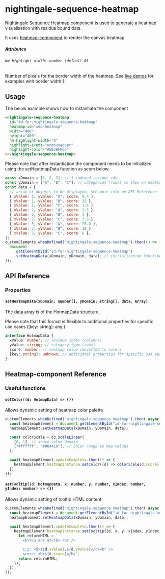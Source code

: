 # nightingale-sequence-heatmap

Nightingale Sequence Heatmap component is used to generate a heatmap visualisation with residue bound data.

It uses [heatmap-component](https://www.npmjs.com/package/heatmap-component) to render the canvas heatmap.

##### Attributes

###### `hm-highlight-width: number (default 0)`

Number of pixels for the border width of the heatmap. See [live demos](https://github.com/PDBeurope/heatmap-component/#live-demos)
for examples with border width 1.

## Usage

The below example shows how to instantiate the component

```html
<nightingale-sequence-heatmap
  id="id-for-nightingale-sequence-heatmap"
  heatmap-id="seq-heatmap"
  width="400"
  height="400"
  hm-highlight-width="0"
  highlight-event="onmouseover"
  highlight-color="#EB3BFF66"
></nightingale-sequence-heatmap>
```

Please note that after instantiation the component needs to be initialized using the setHeatmapData function as seem below:

```javascript
const xDomain = [1, 2, 3]; // 1-indexed residue ids
const yDomain = ["A", "B", "C"]; // categories (rows) to show on heatmap
const data = [
  // array of objects to be displayed, see more info on API Reference
  { xValue: 1, yValue: "A", score: 0.4 },
  { xValue: 1, yValue: "B", score: 32 },
  { xValue: 1, yValue: "C", score: 1.6 },
  { xValue: 2, yValue: "A", score: 2.5 },
  { xValue: 2, yValue: "B", score: 1 },
  { xValue: 2, yValue: "C", score: 7.6 },
  { xValue: 3, yValue: "A", score: 25.0 },
  { xValue: 3, yValue: "B", score: 10 },
  { xValue: 3, yValue: "C", score: 6 },
];
customElements.whenDefined("nightingale-sequence-heatmap").then(() => {
  document
    .getElementById("id-for-nightingale-sequence-heatmap")
    .setHeatmapData(xDomain, yDomain, data); // initialization function
});
```

## API Reference

### Properties

#### `setHeatmapData(xDomain: number[], yDomain: string[], data: Array)`

The data array is of the HotmapData structure.

Please note that this format is flexible to additional properties for specific use cases ([key: string]: any;)

```typescript
interface HotmapData {
  xValue: number; // residue index (columns)
  yValue: string; // category type (rows)
  score: number; // heatmap value converted to colors
  [key: string]: unknown; // additional properties for specific use cases such as custom tooltips
}
```

## Heatmap-component Reference

### Useful functions

#### `setColor((d: HotmapData) => {})`

Allows dynamic setting of heatmap color palette

```javascript
customElements.whenDefined("nightingale-sequence-heatmap").then( async() => {
  const heatmapElement = document.getElementById("id-for-nightingale-sequence-heatmap");
  heatmapElement.setHeatmapData(xDomain, yDomain, data);

  const colorScale = d3.scaleLinear(
    [0, 1], // score value domain
    ["#ffffff", "#00441b"], // color range to map values
  );

  await heatmapElement.updateComplete.then(() => {
    heatmapElement.heatmapInstance.setColor((d) => colorScale(d.score));
  });
});
```

#### `setTooltip((d: HotmapData, x: number, y: number, xIndex: number, yIndex: number) => {})`

Allows dynamic setting of tooltip HTML content

```javascript
customElements.whenDefined("nightingale-sequence-heatmap").then( async() => {
  const heatmapElement = document.getElementById("id-for-nightingale-sequence-heatmap");
  heatmapElement.setHeatmapData(xDomain, yDomain, data);
  
  await heatmapElement.updateComplete.then(() => {
    heatmapElement.heatmapInstance.setTooltip((d, x, y, xIndex, yIndex) => {
      let returnHTML = `
        <b>You are at</b> <br />

        x,y: <b>${d.xValue},${d.yValue}</b><br />
        score: <b>${d.score}</b>`;
      return returnHTML;
    });
  });
});
```
